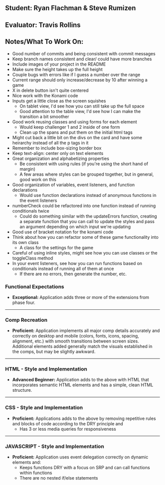 ## Student: Ryan Flachman & Steve Rumizen
## Evaluator: Travis Rollins
## Notes/What To Work On:
* Good number of commits and being consistent with commit messages
* Keep branch names consistent and clear/ could have more branches
* Include images of your project in the README
* Make sure the height takes up the full height
* Couple bugs with errors like if I guess a number over the range
* Current range should only increase/decrease by 10 after winning a game
* X in delete button isn't quite centered
* Nice work with the Konami code
* Inputs get a little close as the screen squishes
    * On tablet view, I'd see how you can still take up the full space
    * Good attention to the table view, I'd see how I can make the transition a bit smoother
* Good work reusing classes and using forms for each element
    * Would keep challenger 1 and 2 inside of one form
    * Clean up the spans and put them on the initial html tags
* Might cut back a little bit on the divs on the card and have some heirarchy instead of all the p tags in it
* Remember to include box-sizing border box
* Keep text-align: center only on text elements
* Great organization and alphabetizing properties
    * Be consistent with using rules (if you're using the short hand of margin)
    * A few areas where styles can be grouped together, but in general, good work on this
* Good organization of variables, event listeners, and function declarations
    * Would use function declarations instead of anonymous functions in the event listeners
* numberCheck could be refactored into one function instead of running conditionals twice
  * Could do something similar with the updateErrors function, creating a separate function that you can call to update the styles and pass an argument depending on which input we're updating
* Good use of bracket notation for the konami code
* Think about how you can refactor some of these game functionality into its own class
    * A class for the settings for the game
* Careful of using inline styles, might see how you can use classes or the toggleClass method
* In your event listeners, see how you can run functions based on conditionals instead of running all of them at once
    * If there are no errors, then generate the number, etc.



### Functional Expectations

* __Exceptional:__ Application adds three or more of the extensions from phase four.

------------------------------------------------------------------

### Comp Recreation

* __Proficient:__ Application implements all major comp details accurately and correctly on desktop and mobile (colors, fonts, icons, spacing, alignment,  etc.) with smooth transitions between screen sizes. Additional elements added generally match the visuals established in the comps, but may be slightly awkward.

------------------------------------------------------------------

### HTML - Style and Implementation

* __Advanced Beginner:__ Application adds to the above with HTML that incorporates semantic HTML elements and has a simple, clean HTML structure.

------------------------------------------------------------------

### CSS - Style and Implementation

* __Proficient:__ Applications adds to the above by removing repetitive rules and blocks of code according to the DRY principle and
  * Has 3 or less media queries for responsiveness

------------------------------------------------------------------

### JAVASCRIPT - Style and Implementation

* __Proficient:__ Application uses event delegation correctly on dynamic elements and:
  * Keeps functions DRY with a focus on SRP and can call functions within functions
  * There are no nested if/else statements